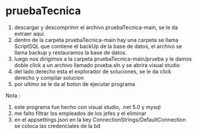 # pruebaTecnica

1) descargar y descomprimir el archivo pruebaTecnica-main, se le da extraer aqui.
2) dentro de la carpeta pruebaTecnica-main hay una carpeta se llama ScriptSQL que contiene el backUp de la base de datos, el archivo se llama backup y restauramos la base de datos.
3) luego nos dirigimos a la carpeta pruebaTecnica-main/prueba y le damos doble click a un archivo llamado prueba.sln y se abrira visual studio
4) del lado derecho esta el explorador de soluciones, se le da click derecho y compilar solucion
5) por ultimo se le da al boton de ejecutar programa


Nota : 
1) este programa fue hecho con visual studio, .net 5.0 y mysql
2) me falto filtrar los empleados de los jefes y el eliminar
3) en el appsettings.json en la key ConnectionStrings/DefaultConnection se coloca las credenciales de la bd
